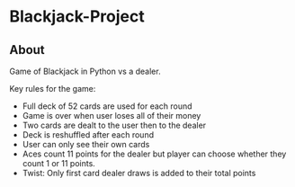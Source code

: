 # Blackjack-Project

## About
Game of Blackjack in Python vs a dealer.

Key rules for the game:
* Full deck of 52 cards are used for each round
* Game is over when user loses all of their money
* Two cards are dealt to the user then to the dealer
* Deck is reshuffled after each round
* User can only see their own cards
* Aces count 11 points for the dealer but player can choose whether they count 1 or 11 points.
* Twist: Only first card dealer draws is added to their total points
